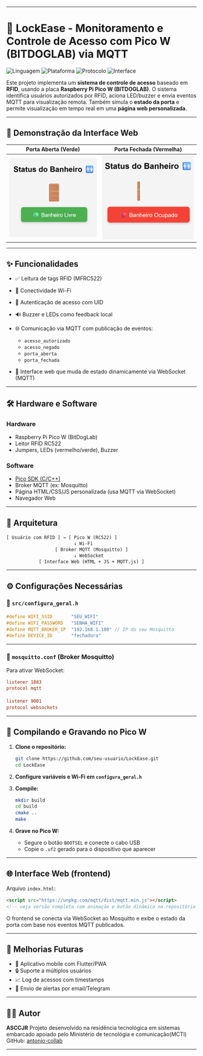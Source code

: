 
---

# 🔐 LockEase - Monitoramento e Controle de Acesso com Pico W (BITDOGLAB) via MQTT

![Linguagem](https://img.shields.io/badge/Linguagem-C-blue.svg)
![Plataforma](https://img.shields.io/badge/Plataforma-Raspberry%20Pi%20Pico%20W-purple.svg)
![Protocolo](https://img.shields.io/badge/Protocolo-MQTT-orange.svg)
![Interface](https://img.shields.io/badge/Interface-Web%20Customizada-green.svg)

Este projeto implementa um **sistema de controle de acesso** baseado em **RFID**, usando a placa **Raspberry Pi Pico W (BITDOGLAB)**. O sistema identifica usuários autorizados por RFID, aciona LED/buzzer e envia eventos MQTT para visualização remota. Também simula o **estado da porta** e permite visualização em tempo real em uma **página web personalizada**.

---

## 📲 Demonstração da Interface Web

|   Porta Aberta (Verde)  |  Porta Fechada (Vermelha)  |
| :---------------------: | :------------------------: |
| ![Aberta](/imagea.png) | ![Fechada](/image.png) |

---

## ✨ Funcionalidades

* ✅ Leitura de tags RFID (MFRC522)
* 📶 Conectividade Wi-Fi
* 🔐 Autenticação de acesso com UID
* 🔊 Buzzer e LEDs como feedback local
* 🌐 Comunicação via MQTT com publicação de eventos:

  * `acesso_autorizado`
  * `acesso_negado`
  * `porta_aberta`
  * `porta_fechada`
* 📡 Interface web que muda de estado dinamicamente via WebSocket (MQTT)

---

## 🛠️ Hardware e Software

### Hardware

* Raspberry Pi Pico W (BitDogLab)
* Leitor RFID RC522
* Jumpers, LEDs (vermelho/verde), Buzzer

### Software

* [Pico SDK (C/C++)](https://github.com/raspberrypi/pico-sdk)
* Broker MQTT (ex: Mosquitto)
* Página HTML/CSS/JS personalizada (usa MQTT via WebSocket)
* Navegador Web

---

## 🧱 Arquitetura

```
[ Usuário com RFID ] → [ Pico W (RC522) ]
                         ↓ Wi-Fi
                  [ Broker MQTT (Mosquitto) ]
                         ↓ WebSocket
            [ Interface Web (HTML + JS + MQTT.js) ]
```

---

## ⚙️ Configurações Necessárias

### 📁 `src/configura_geral.h`

```c
#define WIFI_SSID       "SEU_WIFI"
#define WIFI_PASSWORD   "SENHA_WIFI"
#define MQTT_BROKER_IP  "192.168.1.100" // IP do seu Mosquitto
#define DEVICE_ID       "fechadura"
```

---

### 📄 `mosquitto.conf` (Broker Mosquitto)

Para ativar WebSocket:

```conf
listener 1883
protocol mqtt

listener 9001
protocol websockets
```

---

## 🚀 Compilando e Gravando no Pico W

1. **Clone o repositório:**

   ```bash
   git clone https://github.com/seu-usuario/LockEase.git
   cd LockEase
   ```

2. **Configure variáveis e Wi-Fi em `configura_geral.h`**

3. **Compile:**

   ```bash
   mkdir build
   cd build
   cmake ..
   make
   ```

4. **Grave no Pico W:**

   * Segure o botão `BOOTSEL` e conecte o cabo USB
   * Copie o `.uf2` gerado para o dispositivo que aparecer

---

## 🌐 Interface Web (frontend)

Arquivo `index.html`:

```html
<script src="https://unpkg.com/mqtt/dist/mqtt.min.js"></script>
<!-- veja versão completa com animação e botão dinâmico no repositório -->
```

O frontend se conecta via WebSocket ao Mosquitto e exibe o estado da porta com base nos eventos MQTT publicados.

---


## 🔮 Melhorias Futuras

* 📱 Aplicativo mobile com Flutter/PWA
* 🔒 Suporte a múltiplos usuários
* 📈 Log de acessos com timestamps
* 📧 Envio de alertas por email/Telegram

---

## 👨‍💻 Autor

**ASCCJR**
Projeto desenvolvido na residência tecnológica em sistemas embarcado apoiado pelo Ministério de tecnológia e comunicação(MCTI)
GitHub: [antonio-collab](https://github.com/antonio-collab)

---
